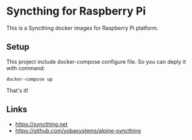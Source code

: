 # Syncthing for Raspberry Pi

This is a Syncthing docker images for Raspberry Pi platform.

## Setup

This project include docker-compose configure file. So you can deply it with command:

```
docker-compose up
```

That's it!

## Links

* https://syncthing.net
* https://github.com/yobasystems/alpine-syncthing